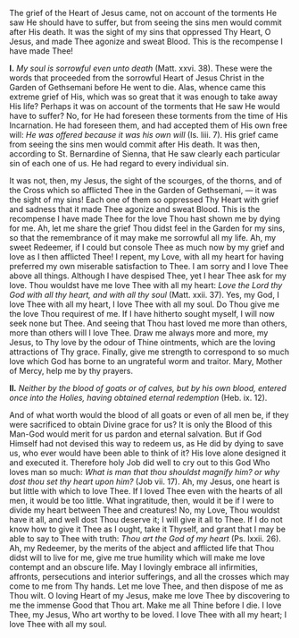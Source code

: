 
The grief of the Heart of Jesus came, not on account of the torments He saw He should have to suffer, but from seeing the sins men would commit after His death. It was the sight of my sins that oppressed Thy Heart, O Jesus, and made Thee agonize and sweat Blood. This is the recompense I have made Thee!

**I\.** *My soul is sorrowful even unto death* (Matt. xxvi. 38). These were the words that proceeded from the sorrowful Heart of Jesus Christ in the Garden of Gethsemani before He went to die. Alas, whence came this extreme grief of His, which was so great that it was enough to take away His life? Perhaps it was on account of the torments that He saw He would have to suffer? No, for He had foreseen these torments from the time of His Incarnation. He had foreseen them, and had accepted them of His own free will: *He was offered because it was his own will* (Is. liii. 7). His grief came from seeing the sins men would commit after His death. It was then, according to St. Bernardine of Sienna, that He saw clearly each particular sin of each one of us. He had regard to every individual sin.

It was not, then, my Jesus, the sight of the scourges, of the thorns, and of the Cross which so afflicted Thee in the Garden of Gethsemani, — it was the sight of my sins! Each one of them so oppressed Thy Heart with grief and sadness that it made Thee agonize and sweat Blood. This is the recompense I have made Thee for the love Thou hast shown me by dying for me. Ah, let me share the grief Thou didst feel in the Garden for my sins, so that the remembrance of it may make me sorrowful all my life. Ah, my sweet Redeemer, if I could but console Thee as much now by my grief and love as I then afflicted Thee! I repent, my Love, with all my heart for having preferred my own miserable satisfaction to Thee. I am sorry and I love Thee above all things. Although I have despised Thee, yet I hear Thee ask for my love. Thou wouldst have me love Thee with all my heart: *Love the Lord thy God with all thy heart, and with all thy soul* (Matt. xxii. 37). Yes, my God, I love Thee with all my heart, I love Thee with all my soul. Do Thou give me the love Thou requirest of me. If I have hitherto sought myself, I will now seek none but Thee. And seeing that Thou hast loved me more than others, more than others will I love Thee. Draw me always more and more, my Jesus, to Thy love by the odour of Thine ointments, which are the loving attractions of Thy grace. Finally, give me strength to correspond to so much love which God has borne to an ungrateful worm and traitor. Mary, Mother of Mercy, help me by thy prayers.

**II\.** *Neither by the blood of goats or of calves, but by his own blood, entered once into the Holies, having obtained eternal redemption* (Heb. ix. 12).

And of what worth would the blood of all goats or even of all men be, if they were sacrificed to obtain Divine grace for us? It is only the Blood of this Man-God would merit for us pardon and eternal salvation. But if God Himself had not devised this way to redeem us, as He did by dying to save us, who ever would have been able to think of it? His love alone designed it and executed it. Therefore holy Job did well to cry out to this God Who loves man so much: *What is man that thou shouldst magnify him? or why dost thou set thy heart upon him?* (Job vii. 17). Ah, my Jesus, one heart is but little with which to love Thee. If I loved Thee even with the hearts of all men, it would be too little. What ingratitude, then, would it be if I were to divide my heart between Thee and creatures! No, my Love, Thou wouldst have it all, and well dost Thou deserve it; I will give it all to Thee. If I do not know how to give it Thee as I ought, take it Thyself, and grant that I may be able to say to Thee with truth: *Thou art the God of my heart* (Ps. lxxii. 26). Ah, my Redeemer, by the merits of the abject and afflicted life that Thou didst will to live for me, give me true humility which will make me love contempt and an obscure life. May I lovingly embrace all infirmities, affronts, persecutions and interior sufferings, and all the crosses which may come to me from Thy hands. Let me love Thee, and then dispose of me as Thou wilt. O loving Heart of my Jesus, make me love Thee by discovering to me the immense Good that Thou art. Make me all Thine before I die. I love Thee, my Jesus, Who art worthy to be loved. I love Thee with all my heart; I love Thee with all my soul.

